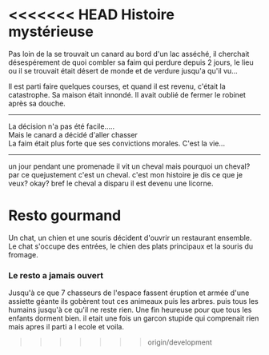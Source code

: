 <<<<<<< HEAD
**Histoire mystérieuse**
=======

Pas loin de la se trouvait un canard au bord d'un lac asséché, il cherchait désespérement de quoi combler sa faim qui perdure depuis 2 jours, le lieu ou il se trouvait était désert de monde et de verdure jusqu'a qu'il vu...


Il est parti faire quelques courses, et quand il est revenu, c'était la catastrophe. Sa maison était innondé. Il avait oublié de fermer le robinet après sa douche.
_____
La décision n'a pas été facile.....   
Mais le canard a décidé d'aller chasser   
La faim était plus forte que ses convictions morales. C'est la vie...   
____

un jour pendant une promenade il vit un cheval mais pourquoi un cheval? par ce quejustement c'est un cheval.
c'est mon histoire je dis ce que je veux? okay?  bref le cheval a disparu il est devenu une licorne.
 # Resto gourmand
 Un chat, un chien et une souris décident d'ouvrir un restaurant ensemble. Le chat s'occupe des entrées, le chien des plats principaux et la souris du fromage.
 ### Le resto a jamais ouvert


Jusqu'à ce que 7 chasseurs de l'espace fassent éruption et armée d'une assiette géante ils gobèrent tout ces animeaux puis les arbres. puis tous les humains jusqu'à ce qu'il ne reste rien. Une fin heureuse pour que tous les enfants dorment bien.
il etait une fois un garcon stupide qui comprenait rien mais apres il parti a l ecole et voila.
>>>>>>> origin/development
